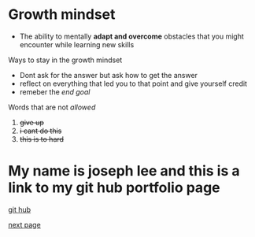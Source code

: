 
# Growth mindset
- The ability to mentally **adapt and overcome** obstacles that you might encounter while learning new skills


Ways to stay in the growth mindset 
- Dont ask for the answer but ask how to get the answer 
- reflect on everything that led you to that point and give yourself credit
- remeber the *end goal* 


Words that are not *allowed* 
1. ~~give up~~
2. ~~i cant do this~~
3. ~~this is to hard~~

# My name is joseph lee and this is a link to my git hub portfolio page
[git hub](https://github.com/josephlee3454/learning-journal)

[next page](https://josephlee3454.github.io/learning-journal/learningmarkdown)
